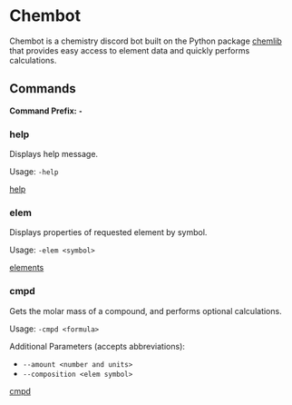 # Chembot

Chembot is a chemistry discord bot built on the Python package [chemlib](https://github.com/chemlib/chemlib) that provides easy access to element data and quickly performs calculations.

## Commands

**Command Prefix: ``-``**

### help

Displays help message.

Usage: ``-help``

[help](https://user-images.githubusercontent.com/58019082/104853716-7f201300-58b7-11eb-9e6e-c697b32e18e0.jpg)

### elem 

Displays properties of requested element by symbol.

Usage: ``-elem <symbol>``

[elements](https://user-images.githubusercontent.com/58019082/104853737-ad9dee00-58b7-11eb-86a0-b734113fcf2f.jpg)

### cmpd

Gets the molar mass of a compound, and performs optional calculations.

Usage: ``-cmpd <formula>``

Additional Parameters (accepts abbreviations): 
- ``--amount <number and units>``
- ``--composition <elem symbol>``

[cmpd](https://user-images.githubusercontent.com/58019082/104853774-e5a53100-58b7-11eb-881a-bd04ad914020.jpg)